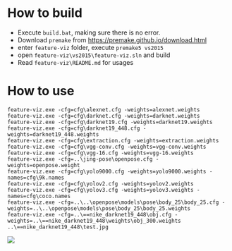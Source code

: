 How to build
====

- Execute `build.bat`, making sure there is no error.
- Download `premake` from https://premake.github.io/download.html
- enter `feature-viz` folder, execute `premake5 vs2015`
- open `feature-viz\vs2015\feature-viz.sln` and build
- Read `feature-viz\README.md` for usages

How to use
====

```
feature-viz.exe -cfg=cfg\alexnet.cfg -weights=alexnet.weights
feature-viz.exe -cfg=cfg\darknet.cfg -weights=darknet.weights
feature-viz.exe -cfg=cfg\darknet19.cfg -weights=darknet19.weights
feature-viz.exe -cfg=cfg\darknet19_448.cfg -weights=darknet19_448.weights
feature-viz.exe -cfg=cfg\extraction.cfg -weights=extraction.weights
feature-viz.exe -cfg=cfg\vgg-conv.cfg -weights=vgg-conv.weights
feature-viz.exe -cfg=cfg\vgg-16.cfg -weights=vgg-16.weights
feature-viz.exe -cfg=..\jing-pose\openpose.cfg -weights=openpose.weight
feature-viz.exe -cfg=cfg\yolo9000.cfg -weights=yolo9000.weights -names=cfg\9k.names
feature-viz.exe -cfg=cfg\yolov2.cfg -weights=yolov2.weights
feature-viz.exe -cfg=cfg\yolov3.cfg -weights=yolov3.weights -names=cfg\coco.names
feature-viz.exe -cfg=..\..\openpose\models\pose\body_25\body_25.cfg -weights=..\..\openpose\models\pose\body_25\body_25.weights
feature-viz.exe -cfg=..\==nike_darknet19_448\obj.cfg -weights=..\==nike_darknet19_448\weights\obj_300.weights ..\==nike_darknet19_448\test.jpg
```


![](https://github.com/jing-vision/lightnet/raw/master/feature-viz/doc/yolo9000-viz.jpg)

